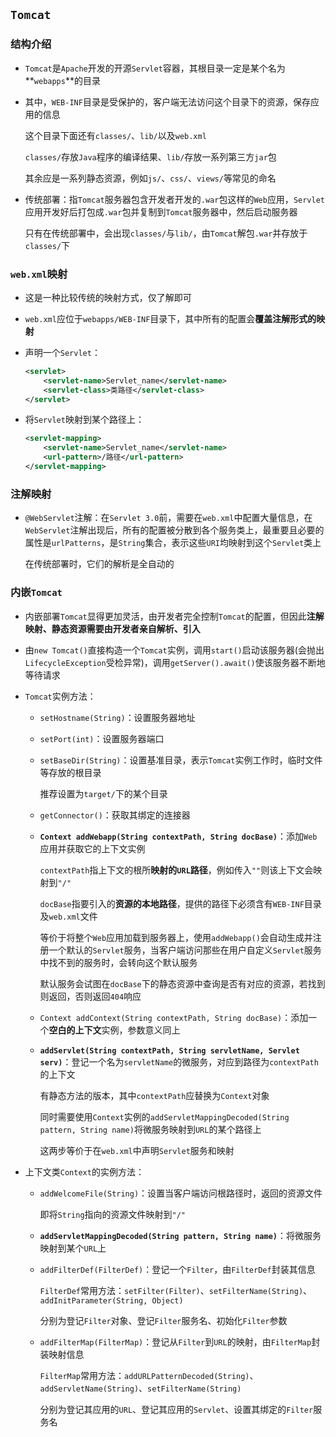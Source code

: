 ## `Tomcat`

### 结构介绍

- `Tomcat`是`Apache`开发的开源`Servlet`容器，其根目录一定是某个名为**`webapps`**的目录

- 其中，`WEB-INF`目录是受保护的，客户端无法访问这个目录下的资源，保存应用的信息

  这个目录下面还有`classes/`、`lib/`以及`web.xml`

  `classes/`存放`Java`程序的编译结果、`lib/`存放一系列第三方`jar`包

  其余应是一系列静态资源，例如`js/`、`css/`、`views/`等常见的命名

- 传统部署：指`Tomcat`服务器包含开发者开发的`.war`包这样的`Web`应用，`Servlet`应用开发好后打包成`.war`包并复制到`Tomcat`服务器中，然后启动服务器

  只有在传统部署中，会出现`classes/`与`lib/`，由`Tomcat`解包`.war`并存放于`classes/`下

### `web.xml`映射

- 这是一种比较传统的映射方式，仅了解即可

- `web.xml`应位于`webapps/WEB-INF`目录下，其中所有的配置会**覆盖注解形式的映射**

- 声明一个`Servlet`：

  ```xml
  <servlet>
      <servlet-name>Servlet_name</servlet-name>
      <servlet-class>类路径</servlet-class>
  </servlet>
  ```

- 将`Servlet`映射到某个路径上：

  ```xml
  <servlet-mapping>
      <servlet-name>Servlet_name</servlet-name>
      <url-pattern>/路径</url-pattern>
  </servlet-mapping>
  ```

### 注解映射

- `@WebServlet`注解：在`Servlet 3.0`前，需要在`web.xml`中配置大量信息，在`WebServlet`注解出现后，所有的配置被分散到各个服务类上，最重要且必要的属性是`urlPatterns`，是`String`集合，表示这些`URI`均映射到这个`Servlet`类上

  在传统部署时，它们的解析是全自动的

### 内嵌`Tomcat`

- 内嵌部署`Tomcat`显得更加灵活，由开发者完全控制`Tomcat`的配置，但因此**注解映射、静态资源需要由开发者亲自解析、引入**

- 由`new Tomcat()`直接构造一个`Tomcat`实例，调用`start()`启动该服务器(会抛出`LifecycleException`受检异常)，调用`getServer().await()`使该服务器不断地等待请求

- `Tomcat`实例方法：

  - `setHostname(String)`：设置服务器地址

  - `setPort(int)`：设置服务器端口

  - `setBaseDir(String)`：设置基准目录，表示`Tomcat`实例工作时，临时文件等存放的根目录

    推荐设置为`target/`下的某个目录

  - `getConnector()`：获取其绑定的连接器

  - **`Context addWebapp(String contextPath, String docBase)`**：添加`Web`应用并获取它的上下文实例

    `contextPath`指上下文的根所**映射的`URL`路径**，例如传入`""`则该上下文会映射到`"/"`

    `docBase`指要引入的**资源的本地路径**，提供的路径下必须含有`WEB-INF`目录及`web.xml`文件

    等价于将整个`Web`应用加载到服务器上，使用`addWebapp()`会自动生成并注册一个默认的`Servlet`服务，当客户端访问那些在用户自定义`Servlet`服务中找不到的服务时，会转向这个默认服务

    默认服务会试图在`docBase`下的静态资源中查询是否有对应的资源，若找到则返回，否则返回`404`响应

  - `Context addContext(String contextPath, String docBase)`：添加一个**空白的上下文**实例，参数意义同上

  - **`addServlet(String contextPath, String servletName, Servlet serv)`**：登记一个名为`servletName`的微服务，对应到路径为`contextPath`的上下文

    有静态方法的版本，其中`contextPath`应替换为`Context`对象

    同时需要使用`Context`实例的`addServletMappingDecoded(String pattern, String name)`将微服务映射到`URL`的某个路径上

    这两步等价于在`web.xml`中声明`Servlet`服务和映射

- 上下文类`Context`的实例方法：

  - `addWelcomeFile(String)`：设置当客户端访问根路径时，返回的资源文件
  
    即将`String`指向的资源文件映射到`"/"`
  
  - **`addServletMappingDecoded(String pattern, String name)`**：将微服务映射到某个`URL`上
  
  - `addFilterDef(FilterDef)`：登记一个`Filter`，由`FilterDef`封装其信息
  
    `FilterDef`常用方法：`setFilter(Filter)`、`setFilterName(String)`、`addInitParameter(String, Object)`
  
    分别为登记`Filter`对象、登记`Filter`服务名、初始化`Filter`参数
  
  - `addFilterMap(FilterMap)`：登记从`Filter`到`URL`的映射，由`FilterMap`封装映射信息
  
    `FilterMap`常用方法：`addURLPatternDecoded(String)`、`addServletName(String)`、`setFilterName(String)`
  
    分别为登记其应用的`URL`、登记其应用的`Servlet`、设置其绑定的`Filter`服务名

